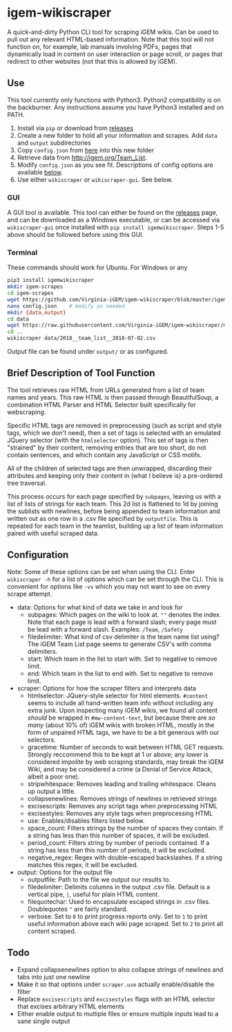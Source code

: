 # igem-wikiscraper

A quick-and-dirty Python CLI tool for scraping iGEM wikis. Can be used to pull out any relevant HTML-based information. Note that this tool will not function on, for example, lab manuals involving PDFs, pages that dynamically load in content on user interaction or page scroll, or pages that redirect to other websites (not that this is allowed by iGEM).

## Use

This tool currently only functions with Python3. Python2 compatibility is on the backburner. Any instructions assume you have Python3 installed and on PATH.

1. Install via `pip` or download from [releases](https://github.com/Virginia-iGEM/igem-wikiscraper/releases)
2. Create a new folder to hold all your information and scrapes. Add `data` and `output` subdirectories
3. Copy `config.json` from [here](https://raw.githubusercontent.com/Virginia-iGEM/igem-wikiscraper/master/igemwikiscraper/config.json) into this new folder
4. Retrieve data from http://igem.org/Team_List.
5. Modify `config.json` as you see fit. Descriptions of config options are available [below](#configuration).
6. Use either `wikiscraper` or `wikiscraper-gui`. See below.

### GUI

A GUI tool is available. This tool can either be found on the [releases](https://github.com/Virginia-iGEM/igem-wikiscraper/releases) page, and can be downloaded as a Windows executable, or can be accessed via `wikiscraper-gui` once installed with `pip install igemwikiscraper`. Steps 1-5 above should be followed before using this GUI.

### Terminal

These commands should work for Ubuntu. For Windows or any 

```bash
pip3 install igemwikiscraper
mkdir igem-scrapes
cd igem-scrapes
wget https://github.com/Virginia-iGEM/igem-wikiscraper/blob/master/igemwikiscraper/config.json
nano config.json    # modify as needed
mkdir {data,output}
cd data
wget https://raw.githubusercontent.com/Virginia-iGEM/igem-wikiscraper/master/data/2018__team_list__2018-07-02.csv
cd ..
wikiscraper data/2018__team_list__2018-07-02.csv
```

Output file can be found under `output/` or as configured.


## Brief Description of Tool Function

The tool retrieves raw HTML from URLs generated from a list of team names and years. This raw HTML is then passed through BeautifulSoup, a combination HTML Parser and HTML Selector built specifically for webscraping. 

Specific HTML tags are removed in preprocessing (such as script and style tags, which we don't need), then a set of tags is selected with an emulated JQuery selector (with the `htmlselector` option). This set of tags is then "strained" by their content, removing entries that are too short, do not contain sentences, and which contain any JavaScript or CSS motifs.

All of the children of selected tags are then unwrapped, discarding their attributes and keeping only their content in (what I believe is) a pre-ordered tree traversal. 

This process occurs for each page specified by `subpages`, leaving us with a list of lists of strings for each team. This 2d list is flattened to 1d by joining the sublists with newlines, before being appended to team information and written out as one row in a .csv file specified by `outputfile`. This is repeated for each team in the teamlist, building up a list of team information paired with useful scraped data.

## Configuration

Note: Some of these options can be set when using the CLI. Enter `wikiscraper -h` for a list of options which can be set through the CLI. This is convenient for options like `-vv` which you may not want to see on every scrape attempt.

- data: Options for what kind of data we take in and look for
  - subpages: Which pages on the wiki to look at. `""` denotes the index. Note that each page is lead with a forward slash; every page must be lead with a forward slash. Examples: `/Team`, `/Safety`
  - filedelimiter: What kind of csv delimiter is the team name list using? The iGEM Team List page seems to generate CSV's with comma delimiters.
  - start: Which team in the list to start with. Set to negative to remove limit.
  - end: Which team in the list to end with. Set to negative to remove limit.
- scraper: Options for how the scraper filters and interprets data
  - htmlselector: JQuery-style selector for html elements. `#content` seems to include all hand-written team info without including any extra junk. Upon inspecting many iGEM wikis, we found all content _should_ be wrapped in `#mw-content-text`, but because there are _so many_ (about 10% of) iGEM wikis with broken HTML, mostly in the form of unpaired HTML tags, we have to be a bit generous with our selectors.
  - gracetime: Number of seconds to wait between HTML GET requests. Strongly reccommend this to be kept at 1 or above; any lower is considered impolite by web scraping standards, may break the iGEM Wiki, and may be considered a crime (a Denial of Service Attack, albeit a poor one).
  - stripwhitespace: Removes leading and trailing whitespace. Cleans up output a little.
  - collapsenewlines: Removes strings of newlines in retrieved strings
  - excisescripts: Removes any script tags when preprocessing HTML
  - excisestyles: Removes any style tags when preprocessing HTML
  - use: Enables/disables filters listed below.
  - space_count: Filters strings by the number of spaces they contain. If a string has less than this number of spaces, it will be excluded.
  - period_count: Filters string by number of periods contained. If a string has less than this number of periods, it will be excluded.
  - negative_regex: Regex with double-escaped backslashes. If a string matches this regex, it will be excluded.
- output: Options for the output file
  - outputfile: Path to the file we output our results to.
  - filedelimiter: Delimits columns in the output .csv file. Default is a vertical pipe, `|`, useful for plain HTML content.
  - filequotechar: Used to encapsulate escaped strings in .csv files. Doublequotes `"` are fairly standard.
  - verbose: Set to `0` to print progress reports only. Set to `1` to print useful information above each wiki page scraped. Set to `2` to print all content scraped.

## Todo

- Expand collapsenewlines option to also collapse strings of newlines and tabs into just one newline
- Make it so that options under `scraper.use` actually enable/disable the filter
- Replace `excisescripts` and `excisestyles` flags with an HTML selector that excises arbitrary HTML elements
- Either enable output to multiple files or ensure multiple inputs lead to a sane single output
